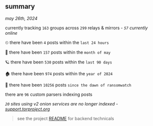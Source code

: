 
## summary
_may 26th, 2024_

currently tracking `163` groups across `299` relays & mirrors - _`57` currently online_

⏲ there have been `4` posts within the `last 24 hours`

🦈 there have been `157` posts within the `month of may`

🪐 there have been `530` posts within the `last 90 days`

🏚 there have been `974` posts within the `year of 2024`

🦕 there have been `10256` posts `since the dawn of ransomwatch`

there are `96` custom parsers indexing posts

_`20` sites using v2 onion services are no longer indexed - [support.torproject.org](https://support.torproject.org/onionservices/v2-deprecation/)_

> see the project [README](https://github.com/joshhighet/ransomwatch#ransomwatch--) for backend technicals
